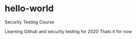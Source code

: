 # hello-world

Security Testing Course

Learning Github and security testing for 2020
Thats it for now
